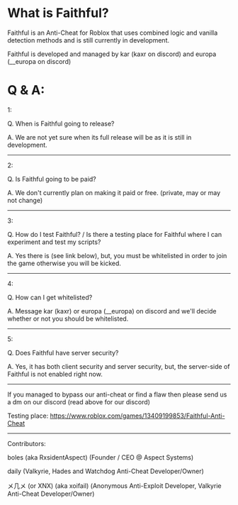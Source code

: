 # What is Faithful?

Faithful is an Anti-Cheat for Roblox that uses combined logic and vanilla detection methods and is still currently in development.

Faithful is developed and managed by
kar (kaxr on discord) and
europa (__europa on discord)

# Q & A:

1:

Q. When is Faithful going to release?

A. We are not yet sure when its full release will be as it is still in development.

----

2:

Q. Is Faithful going to be paid?

A. We don't currently plan on making it paid or free. (private, may or may not change)

----

3:

Q. How do I test Faithful? / Is there a testing place for Faithful where I can experiment and test my scripts?

A. Yes there is (see link below), but, you must be whitelisted in order to join the game otherwise you will be kicked.

----

4:

Q. How can I get whitelisted?

A. Message kar (kaxr) or europa (__europa) on discord and we'll decide whether or not you should be whitelisted.

----

5:

Q. Does Faithful have server security?

A. Yes, it has both client security and server security, but, the server-side of Faithful is not enabled right now.

----

If you managed to bypass our anti-cheat or find a flaw then please send us a dm on our discord (read above for our discord)

Testing place: https://www.roblox.com/games/13409199853/Faithful-Anti-Cheat

----

Contributors:

boles (aka RxsidentAspect) (Founder / CEO @ Aspect Systems)

daily (Valkyrie, Hades and Watchdog Anti-Cheat Developer/Owner)

メ几メ (or XNX) (aka xoifail) (Anonymous Anti-Exploit Developer, Valkyrie Anti-Cheat Developer/Owner)
